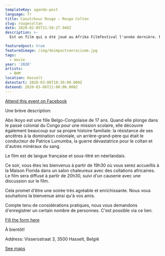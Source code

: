 ```yaml
---
templateKey: agenda-post
language: fr
title: Caoutchouc Rouge – Rouge Coltan
slug: rougecoltan
date: 2020-02-05T21:50:27.946Z
description: >-
  Est un film qui a été joué au Afrika Filmfestival l'année dernière. Nous avons choisi ce film pour l'édition de cette année du Black History Month au Limbourg car il s'agit d'un court métrage puissant. La projection alternative d'un thème encore très contemporain a réussi dans ce film.

featuredpost: true
featuredimage: /img/deimpactvanracisme.jpg
tags:
  - movie
year: '2020'
artists:
  - BHM
location: Hasselt
datestart: 2020-03-06T18:30:00.000Z
dateend: 2020-03-06T21:00:00.000Z
---
```

[Attend this event on Facebook](https://www.facebook.com/events/208541363624381/)

Une brève description:

Abo Ikoyo est une fille Belgo-Congolaise de 17 ans. Quand elle plonge dans le passé colonial du Congo pour une mission scolaire, elle découvre également beaucoup sur sa propre histoire familiale: la résistance de ses ancêtres à la domination coloniale, un arrière-grand-père qui était le conducteur de Patrice Lumumba, la guerre dévastatrice pour le coltan et d'autres minéraux du sang.

Le film est de langue française et sous-titré en néerlandais.

Ce soir, vous êtes les bienvenus à partir de 19h30 où vous serez accueillis à la Maison Florida dans un salon chaleureux avec des collations africaines. Le film sera diffusé à partir de 20h30, suivi d'un causerie avec une discussion sur le film.

Cela promet d'être une soirée très agréable et enrichissante. Nous vous souhaitons la bienvenue ainsi qu'à vos amis.

Compte tenu de considérations pratiques, nous vous demandons d'enregistrer un certain nombre de personnes. C'est possible via ce lien:


[Fill the form here](https://docs.google.com/forms/d/e/1FAIpQLScru51UrWU4R_2kVLNEXD1OfgIVNHkMFhr8YschmR2y8ZATMw/viewform?fbclid=IwAR2GXR9k43Xj4W-p5L2sfIH8aGhZ8875Ezy-9fyQPB09MTGkwiQSMOCZMJU)

À bientôt!


Address: Vissersstraat 3, 3500 Hasselt, België

[See maps](https://goo.gl/maps/yz7KXxmZPBMBLfSR6)
